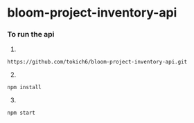 # bloom-project-inventory-api

### To run the api

1.

```
https://github.com/tokich6/bloom-project-inventory-api.git
```

2.

```
npm install
```

3. 
```
npm start
```

